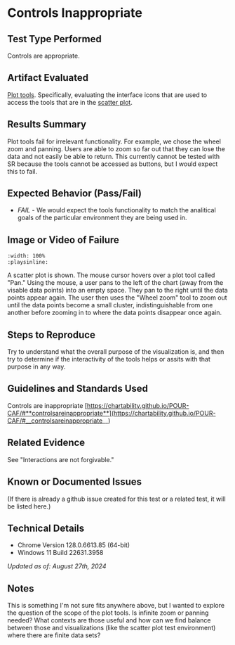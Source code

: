 # Controls Inappropriate

## Test Type Performed

Controls are appropriate.

## Artifact Evaluated

[Plot tools](https://docs.bokeh.org/en/latest/docs/user_guide/interaction/tools.html#ug-interaction-tools). Specifically, evaluating the interface icons that are used to access the tools that are in the [scatter plot](https://quansight-labs.github.io/bokeh-a11y-audit/#_ts1723552414769).

## Results Summary

Plot tools fail for irrelevant functionality. For example, we chose the wheel zoom and panning. Users are able to zoom so far out that they can lose the data and not easily be able to return. This currently cannot be tested with SR because the tools cannot be accessed as buttons, but I would expect this to fail.

## Expected Behavior (Pass/Fail)

- _FAIL_ - We would expect the tools functionality to match the analitical goals of the particular environment they are being used in.

## Image or Video of Failure

```{video} ./assets/plot-tools_controls-inappropriate.mp4
:width: 100%
:playsinline:
```

A scatter plot is shown. The mouse cursor hovers over a plot tool called "Pan." Using the mouse, a user pans to the left of the chart (away from the visable data points) into an empty space. They pan to the right until the data points appear again. The user then uses the "Wheel zoom" tool to zoom out until the data points become a small cluster, indistinguishable from one another before zooming in to where the data points disappear once again.

## Steps to Reproduce

Try to understand what the overall purpose of the visualization is, and then try to determine if the interactivity of the tools helps or assits with that purpose in any way.

## Guidelines and Standards Used

Controls are inappropriate [https://chartability.github.io/POUR-CAF/#**controlsareinappropriate**](https://chartability.github.io/POUR-CAF/#__controlsareinappropriate__)

## Related Evidence

See "Interactions are not forgivable."

## Known or Documented Issues

(If there is already a github issue created for this test or a related test, it will be listed here.)

## Technical Details

- Chrome Version 128.0.6613.85 (64-bit)
- Windows 11 Build 22631.3958

_Updated as of: August 27th, 2024_

## Notes

This is something I'm not sure fits anywhere above, but I wanted to explore the question of the scope of the plot tools. Is infinite zoom or panning needed? What contexts are those useful and how can we find balance between those and visualizations (like the scatter plot test environment) where there are finite data sets?
